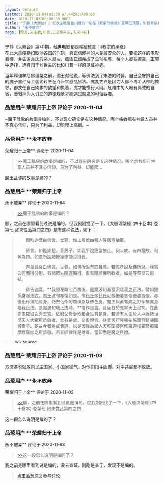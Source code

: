 ```yaml
---
layout: default
Lastmod: 2020-11-04T01:30:07.442825+00:00
date: 2020-11-03T00:00:00.000Z
title: "宁静《大舞台》| 红衣主教警告川普的一切在《教宗的承继》里早已预警，川普背后有无可战胜的力量"
author: "永不放弃"
tags: [预言,天主教,川普,三退保平安,天灭中共]
---
```


宁静《大舞台》第40期，经典电影都是精准预言：《教宗的承继》  
在此大瘟疫横扫欧洲各国的时刻，真正信仰神的人是最安全的人。要把这样的电影看懂，并告诉身边的亲人朋友，瘟疫已经完成了全球布局，每个人都在善恶、正邪中选择，选择归于创世主的比和川普一样的见证神迹。  
  
当年释伽牟尼佛涅槃之前，魔王对他说，等佛法到了末法的时候，自己会安排自己的魔子魔孙穿上袈裟转生在寺庙里惑乱佛法。魔乱世界是因为人都不再听从神的教导，都放任自己肉体的欲望和执着，魔才能横行人间。危难中的人唯有真诚的自省，重归神为人订立的道德规范才能逃过魔鬼的可怕吞噬。

            
### 品葱用户 **荣耀归于上帝** 评论于 2020-11-04
        
~魔王乱佛的故事是编的，不过现实确实是有这种情况。哪个宗教都有神职人员并不真心信仰，只为了利益，却能爬上高层。~
        


            
### 品葱用户 **永不放弃 
荣耀归于上帝** 评论于 2020-11-04
        
> [\>>]( "/video/item_id-30572#")魔王乱佛的故事是编的，不过现实确实是有这种情况。哪个宗教都有神职人员并不真心信仰，只为了利益，却能爬...

  
魔王乱佛的故事是编的？
        


            
### 品葱用户 **荣耀归于上帝 
永不放弃** 评论于 2020-11-04
        
> [\>>]( "/video/item_id-30575#")魔王乱佛的故事是编的？

  
额，之前在哪里看到过说是编的。但我刚刚找了一下，《大般涅槃經 (四十卷本)·卷第七 如來性品第四之四》是有这种说法，如下：  
  

> 　　爾時迦葉白佛言。世尊。如上所說四種人等應當依耶。  
>   
> 　　佛言。如是如是。善男子。如我所說應當依止。何以故。有四魔故。何等為四。如魔所說諸餘經律能受持者。  
>   
> 　　迦葉菩薩白佛言。世尊。如佛所說有四種魔。若魔所說及佛所說。我當云何而得分別。有諸眾生隨逐魔行。復有隨順佛所教者。如是等輩復云何知。  
>   
> 　　佛告迦葉。**我般涅槃七百歲後。是魔波旬漸當沮壞我之正法。譬如獵師身服法衣。魔王波旬亦復如是。作比丘像比丘尼像優婆塞像優婆夷像。亦復化作須陀洹身。乃至化作阿羅漢身及佛色身。魔王以此有漏之形作無漏身壞我正法。是魔波旬壞正法時。**當作是言。菩薩昔於兜率天上沒來。在此迦毘羅城白淨王宮。依因父母愛欲和合生育是身。若言有人生於人中為諸世間天人大眾所恭敬者。無有是處。又復說言。往昔苦行種種布施頭目髓腦國城妻子。是故今者得成佛道。以是因緣為諸人天乾闥婆阿修羅迦樓羅緊那羅摩睺羅伽之所恭敬。若有經律作是說者。當知悉是魔之所說。  

  
—— wikisource
        


            
### 品葱用户 **荣耀归于上帝** 评论于 2020-11-03
        
方济各也就敢向民主国家、小国家硬气，对他们指手画脚，对中共屁都不敢放。
        


            
### 品葱用户 **永不放弃 
荣耀归于上帝** 评论于 2020-11-03
        
> [\>>]( "/video/item_id-30578#")额，之前在哪里看到过说是编的。但我刚刚找了一下，《大般涅槃經 (四十卷本)·卷第七 如來性品第四之四...

  
  
这一段怎么说明是编的了？
        


            
### 品葱用户 **荣耀归于上帝 
永不放弃** 评论于 2020-11-03
        
> [\>>]( "/video/item_id-30581#")这一段怎么说明是编的了？

  
我之前是哪里看到说是编的，没去查证。刚刚是查了，发现不是编的。
        






> [点击品葱原文参与讨论](https://pincong.rocks/video/3316)


